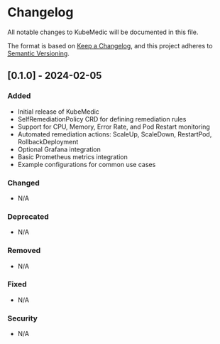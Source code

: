 # Changelog

All notable changes to KubeMedic will be documented in this file.

The format is based on [Keep a Changelog](https://keepachangelog.com/en/1.0.0/),
and this project adheres to [Semantic Versioning](https://semver.org/spec/v2.0.0.html).

## [0.1.0] - 2024-02-05

### Added
- Initial release of KubeMedic
- SelfRemediationPolicy CRD for defining remediation rules
- Support for CPU, Memory, Error Rate, and Pod Restart monitoring
- Automated remediation actions: ScaleUp, ScaleDown, RestartPod, RollbackDeployment
- Optional Grafana integration
- Basic Prometheus metrics integration
- Example configurations for common use cases

### Changed
- N/A

### Deprecated
- N/A

### Removed
- N/A

### Fixed
- N/A

### Security
- N/A 